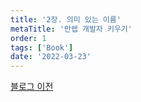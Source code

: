 ```yaml
---
title: '2장. 의미 있는 이름'
metaTitle: '만렙 개발자 키우기'
order: 1
tags: ['Book']
date: '2022-03-23'
---
```


[블로그 이전](https://nowwatersblog.tistory.com/8)
